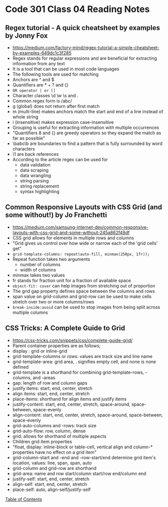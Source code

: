 # Code 301 Class 04 Reading Notes

## Regex tutorial - A quick cheatsheet by examples by Jonny Fox
* https://medium.com/factory-mind/regex-tutorial-a-simple-cheatsheet-by-examples-649dc1c3f285
* Regex stands for regular expressions and are beneficial for extracting information from any text
* It is a tool that can be used in most code languages
* The following tools are used for matching
* Anchors are ^ and $
* Quantifiers are * + ? and {}
* ```OR operator | or []```
* Character classes \d \w \s and .
* Common regex form is /abc/
* g (global) does not return after first match
* m (multi-line) makes anchors match the start and end of a line instead of whole string
* i (insensitive) makes expression case-insensitive
* Grouping is useful for extracting information with multiple occurrences
* "Quantifiers 8 and {} are greedy operators so they expand the match as far as possible"
* \babc\b are boundaries to find a pattern that is fully surrounded by word characters
* \1 are back references
* According to the article regex can be used for 
    * data validation
    * data scraping
    * data wrangling
    * string parsing
    * string replacement
    * syntax highlighting

## Common Responsive Layouts with CSS Grid (and some without!) by Jo Franchetti
* https://medium.com/samsung-internet-dev/common-responsive-layouts-with-css-grid-and-some-without-245a862f48df
* CSS grid allows for elements in multiple rows and columns
* "Grid gives us control over how wide or narrow each of the 'grid cells' get"
* ```grid-template-columns: repeat(auto-fill, minmax(250px, 1fr));```
* Repeat function takes two arguments
    * number of columns
    * width of columns
* minmax takes two values
* fr stands for fraction unit for a fraction of available space
* ```object-fit: cover``` can help images from stretching out of proportion
* The grid gap property defines space between the columns and rows
* span value on grid-column and grid-row can be used to make cells stretch over two or more columns/rows
* ```break-inside:avoid``` can be used to stop images from being split across multiple columns

## CSS Tricks: A Complete Guide to Grid
* https://css-tricks.com/snippets/css/complete-guide-grid/
* Parent container properties are as follows;
* display : grid or inline-grid
* grid-template-columns or rows: values are track size and line name
* grid-template-area: grid area, . signifies empty cell, and none is none defined
* grid-template is a shorthand for combining grid-template-rows, -columns, and -areas
* gap: length of row and column gaps
* justify items: start, end, center, stretch
* align items: start, end, center, stretch
* place-items: shorthand for align items and justify items
* justify-content: start, end, center, stretch, space-around, space-between, space-evenly
* align-content: start, end, center, stretch, space-around, space-between, space-evenly
* grid-auto-columns and -rows: track size
* grid-auto-flow: row, column, dense
* grid: allows for shorthand of multiple aspects
* Children grid item properties
* "float, display: inline-block or table-cell, vertical align and column-* properties have no effect on a grid item"
* grid-column-start and -end and -row-start/end determine grid item's location, values: line, span, span, auto
* grid-column and grid-row are shorthand
* grid-area: name and row start/column start/row end/column end
* justify-self: start, end, center, stretch
* align-self: start, end, center, stretch
* place-self: auto, align-self/justify-self


[Table of Contents](README.md)